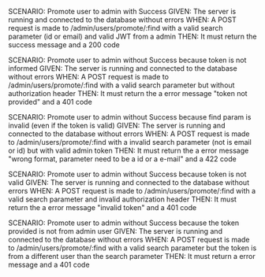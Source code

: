 SCENARIO: Promote user to admin with Success
GIVEN: The server is running and connected to the database without errors
WHEN: A POST request is made to /admin/users/promote/:find with a valid search parameter (id or email) and valid JWT from a admin
THEN: It must return the success message and a 200 code

SCENARIO: Promote user to admin without Success because token is not informed
GIVEN: The server is running and connected to the database without errors
WHEN: A POST request is made to /admin/users/promote/:find with a valid search parameter but without authorization header
THEN: It must return the a error message "token not provided" and a 401 code

SCENARIO: Promote user to admin without Success because find param is invalid (even if the token is valid)
GIVEN: The server is running and connected to the database without errors
WHEN: A POST request is made to /admin/users/promote/:find with a invalid search parameter (not is email or id) but with valid admin token
THEN: It must return the a error message "wrong format, parameter need to be a id or a e-mail" and a 422 code

SCENARIO: Promote user to admin without Success because token is not valid
GIVEN: The server is running and connected to the database without errors
WHEN: A POST request is made to /admin/users/promote/:find with a valid search parameter and invalid authorization header
THEN: It must return the a error message "invalid token" and a 401 code

SCENARIO: Promote user to admin without Success because the token provided is not from admin user
GIVEN: The server is running and connected to the database without errors
WHEN: A POST request is made to /admin/users/promote/:find with a valid search parameter but the token is from a different user than the search parameter
THEN: It must return a error message and a 401 code
